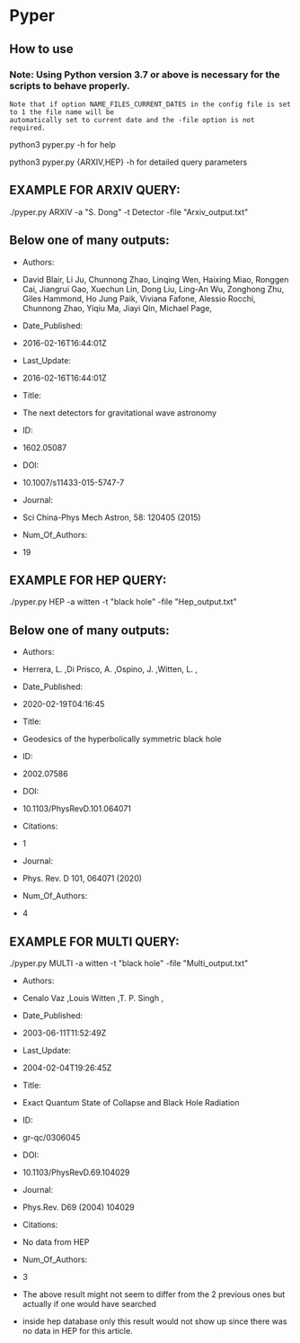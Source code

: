# Pyper

## How to use

### Note: Using Python version 3.7 or above is necessary for the scripts to behave properly.

    Note that if option NAME_FILES_CURRENT_DATES in the config file is set to 1 the file name will be
    automatically set to current date and the -file option is not required.

python3 pyper.py -h for help

python3 pyper.py {ARXIV,HEP} -h for detailed query parameters


## EXAMPLE FOR ARXIV QUERY:

./pyper.py ARXIV -a "S. Dong" -t Detector -file "Arxiv_output.txt"



## Below one of many outputs:

- Authors: 
 - David Blair, Li Ju, Chunnong Zhao, Linqing Wen, Haixing Miao, Ronggen Cai, Jiangrui Gao, Xuechun Lin, Dong Liu, Ling-An Wu, Zonghong Zhu, Giles Hammond, Ho Jung Paik, Viviana Fafone, Alessio Rocchi, Chunnong Zhao, Yiqiu Ma, Jiayi Qin, Michael Page, 

- Date_Published: 
- 2016-02-16T16:44:01Z

- Last_Update: 
- 2016-02-16T16:44:01Z

- Title: 
- The next detectors for gravitational wave astronomy

- ID: 
- 1602.05087

- DOI: 
- 10.1007/s11433-015-5747-7

- Journal: 
- Sci China-Phys Mech Astron, 58: 120405 (2015)

- Num_Of_Authors: 
- 19



## EXAMPLE FOR HEP QUERY:

./pyper.py HEP -a witten -t "black hole" -file "Hep_output.txt"
    
## Below one of many outputs:

- Authors: 
- Herrera, L. ,Di Prisco, A. ,Ospino, J. ,Witten, L. ,

- Date_Published: 
- 2020-02-19T04:16:45

- Title: 
- Geodesics of the hyperbolically symmetric black hole

- ID: 
- 2002.07586

- DOI: 
- 10.1103/PhysRevD.101.064071

- Citations: 
- 1

- Journal: 
- Phys. Rev. D 101, 064071 (2020)

- Num_Of_Authors: 
- 4



## EXAMPLE FOR MULTI QUERY:

./pyper.py MULTI -a witten -t "black hole" -file "Multi_output.txt"

- Authors: 
- Cenalo Vaz ,Louis Witten ,T. P. Singh ,

- Date_Published: 
- 2003-06-11T11:52:49Z

- Last_Update: 
- 2004-02-04T19:26:45Z

- Title: 
- Exact Quantum State of Collapse and Black Hole Radiation

- ID: 
- gr-qc/0306045

- DOI: 
- 10.1103/PhysRevD.69.104029

- Journal: 
- Phys.Rev. D69 (2004) 104029

- Citations: 
- No data from HEP

- Num_Of_Authors: 
- 3

- The above result might not seem to differ from the 2 previous ones but actually if one would have searched 
- inside hep database only this result would not show up since there was no data in HEP for this article.
